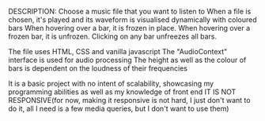 DESCRIPTION:
Choose a music file that you want to listen to
When a file is chosen, it's played and its waveform is visualised dynamically with coloured bars
When hovering over a bar, it is frozen in place. When hovering over a frozen bar, it is unfrozen. Clicking on any bar unfreezes all bars.


The file uses HTML, CSS and vanilla javascript
The "AudioContext" interface is used for audio processing
The height as well as the colour of bars is dependent on the loudness of their frequencies

It is a basic project with no intent of scalability, showcasing my programming abilities as well as my knowledge of front end
IT IS NOT RESPONSIVE(for now, making it responsive is not hard, I just don't want to do it, all I need is a few media queries, but I don't want to use them)
